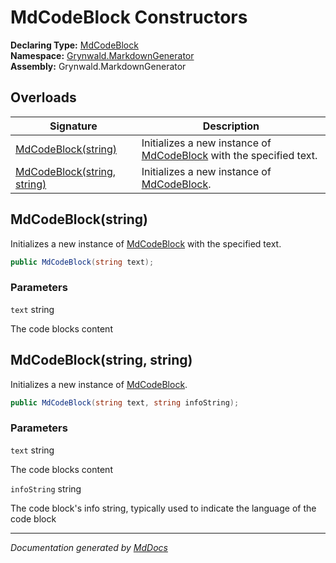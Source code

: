 ﻿<!--  
  <auto-generated>   
    The contents of this file were generated by a tool.  
    Changes to this file may be list if the file is regenerated  
  </auto-generated>   
-->

# MdCodeBlock Constructors

**Declaring Type:** [MdCodeBlock](../index.md)  
**Namespace:** [Grynwald.MarkdownGenerator](../../index.md)  
**Assembly:** Grynwald.MarkdownGenerator

## Overloads

| Signature                                                | Description                                                                       |
| -------------------------------------------------------- | --------------------------------------------------------------------------------- |
| [MdCodeBlock(string)](#mdcodeblockstring)                | Initializes a new instance of [MdCodeBlock](../index.md) with the specified text. |
| [MdCodeBlock(string, string)](#mdcodeblockstring-string) | Initializes a new instance of [MdCodeBlock](../index.md).                         |

## MdCodeBlock(string)

Initializes a new instance of [MdCodeBlock](../index.md) with the specified text.

```csharp
public MdCodeBlock(string text);
```

### Parameters

`text`  string

The code blocks content

## MdCodeBlock(string, string)

Initializes a new instance of [MdCodeBlock](../index.md).

```csharp
public MdCodeBlock(string text, string infoString);
```

### Parameters

`text`  string

The code blocks content

`infoString`  string

The code block's info string, typically used to indicate the language of the code block

___

*Documentation generated by [MdDocs](https://github.com/ap0llo/mddocs)*
